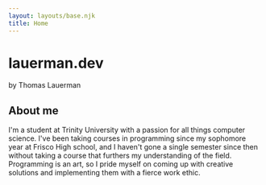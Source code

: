 ```yaml
---
layout: layouts/base.njk
title: Home
---
```


# lauerman.dev
by Thomas Lauerman

## About me

I'm a student at Trinity University with a passion for all things computer
science. I've been taking courses in programming since my sophomore year at
Frisco High school, and I haven't gone a single semester since then without
taking a course that furthers my understanding of the field. Programming is an
art, so I pride myself on coming up with creative solutions and implementing
them with a fierce work ethic.
